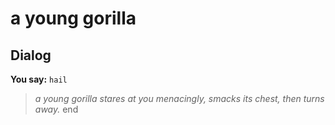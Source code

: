 # a young gorilla
## Dialog

**You say:** `hail`



>*a young gorilla stares at you menacingly, smacks its chest, then turns away.*
end